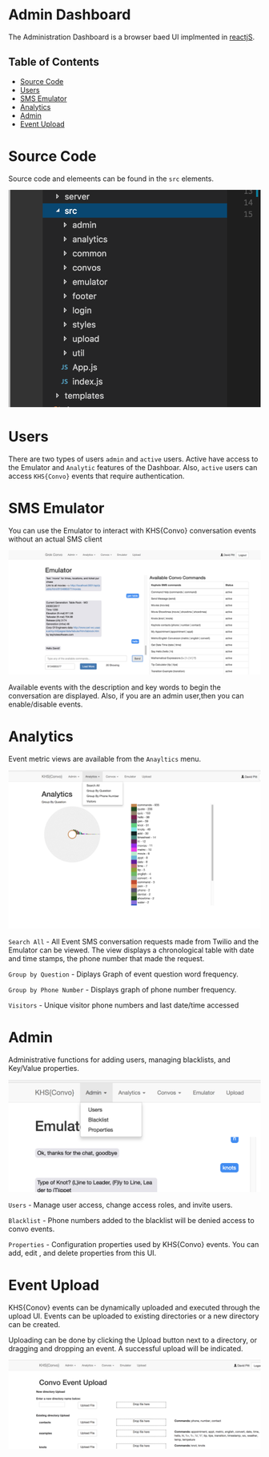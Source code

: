 # Admin Dashboard

The Administration Dashboard is a browser baed UI implmented in [reactjS]( https://reactjs.org/). 

## Table of Contents 

* [Source Code](#source-code)
* [Users](#users)
* [SMS Emulator](#sms-emulator)
* [Analytics](#analytics)
* [Admin](#admin)
* [Event Upload](#event-upload)

# Source Code

Source code and elemeents can be found in the `src` elements. 

![](images/ui-source.png)

# Users 

There are two types of users `admin` and `active` users. Active have access to the Emulator and `Analytic` features of the Dashboar. Also, `active` users can access `KHS{Convo}` events that require authentication. 

# SMS Emulator

You can use the Emulator to interact with KHS{Convo} conversation events without an actual SMS client 

![](images/convo-emulator.png)

Available events with the description and key words to begin the conversation are displayed. Also, if you are an admin user,then you can enable/disable events.

# Analytics 

Event metric views are available from the `Anayltics` menu.

![](images/analytics-menu.png)

`Search All` - All Event SMS conversation requests made from Twilio and the Emulator can be viewed. The view displays a chronological table with date and time stamps, the phone number that made the request. 

`Group by Question` - Diplays Graph of event question word frequency.

`Group by Phone Number` - Displays graph of phone number frequency.

`Visitors` - Unique visitor phone numbers and last date/time accessed

# Admin 

Administrative functions for adding users, managing blacklists, and Key/Value properties.

![](images/admin-menu.png)

`Users` - Manage user access, change access roles, and invite users. 

`Blacklist` - Phone numbers added to the blacklist will be denied access to convo events. 

`Properties` - Configuration properties used by KHS{Convo} events. You can add, edit , and delete properties from this UI.

# Event Upload

KHS{Conov} events can be dynamically uploaded and executed through the upload UI.  Events can be uploaded to existing directories or a new directory can be created.  

Uploading can be done by clicking the Upload button next to a directory, or dragging and dropping an event. A successful upload will be indicated. 

![](images/upload-ui.png)





